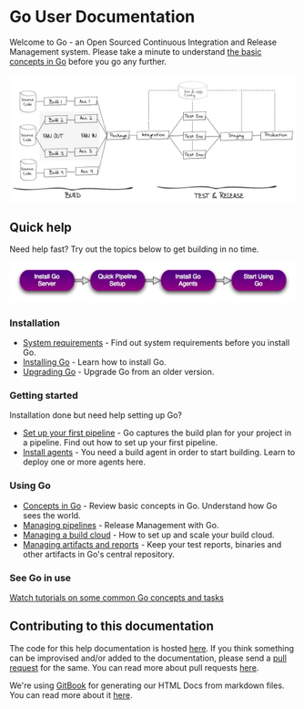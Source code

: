 # Go User Documentation

Welcome to Go - an Open Sourced Continuous Integration and Release Management system. Please take a minute to understand [the basic concepts in Go](introduction/concepts_in_go.md) before you go any further.

![Start using Go](resources/images/home-image1.png)

## Quick help

Need help fast? Try out the topics below to get building in no time.

![Start using Go](resources/images/welcome.png)

### Installation

-   [System requirements](installation/system_requirements.md) - Find out system requirements before you install Go.
-   [Installing Go](installation/installing_go_server.md) - Learn how to install Go.
-   [Upgrading Go](installation/upgrading_go.md) - Upgrade Go from an older version.

### Getting started

Installation done but need help setting up Go?

-   [Set up your first pipeline](configuration/quick_pipeline_setup.md) - Go captures the build plan for your project in a pipeline. Find out how to set up your first pipeline.
-   [Install agents](installation/installing_go_agent.md) - You need a build agent in order to start building. Learn to deploy one or more agents here.

### Using Go

-   [Concepts in Go](introduction/concepts_in_go.md) - Review basic concepts in Go. Understand how Go sees the world.
-   [Managing pipelines](configuration/managing_pipelines.md) - Release Management with Go.
-   [Managing a build cloud](configuration/managing_a_build_cloud.md) - How to set up and scale your build cloud.
-   [Managing artifacts and reports](configuration/managing_artifacts_and_reports.md) - Keep your test reports, binaries and other artifacts in Go's central repository.

### See Go in use

[Watch tutorials on some common Go concepts and tasks](http://www.thoughtworks.com/products/go-continuous-delivery/resources)

## Contributing to this documentation

The code for this help documentation is hosted [here](https://github.com/gocd/documentation/tree/master/user). If you think something can be improvised and/or added to the documentation, please send a [pull request](https://help.github.com/articles/creating-a-pull-request/) for the same. You can read more about pull requests [here](https://help.github.com/articles/using-pull-requests/).

We're using [GitBook](https://github.com/GitbookIO/gitbook) for generating our HTML Docs from markdown files. You can read more about it [here](https://github.com/gocd/documentation/blob/master/user/generateGitbook.md#steps-to-generate-gitbook).
